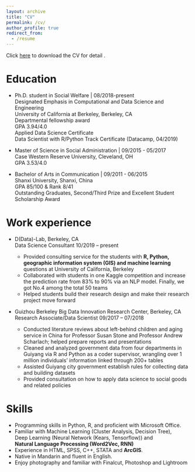 ```yaml
---
layout: archive
title: "CV"
permalink: /cv/
author_profile: true
redirect_from:
  - /resume
---
```


Click [here](REN_CHENG_CV_GSI.pdf) to download the CV for detail .

Education
======
* Ph.D. student in Social Welfare | 08/2018-present<br>
  Designated Emphasis in Computational and Data Science and Engineering<br>
  University of California at Berkeley, Berkeley, CA <br>
  Departmental fellowship award<br>
  GPA 3.94/4.0<br>
  Applied Data Science Certificate <br>
  Data Scientist with R/Python Track Certificate (Datacamp, 04/2019)<br>

* Master of Science in Social Administration | 09/2015 - 05/2017<br>
  Case Western Reserve University, Cleveland, OH <br>
  GPA 3.53/4.0

* Bachelor of Arts in Communication | 09/2011 - 06/2015<br>
  Shanxi University, Shanxi, China <br>
  GPA 85/100 & Rank 8/41<br>
  Outstanding Graduates, Second/Third Prize and Excellent Student Scholarship Award<br>


Work experience
======
* D(Data)-Lab, Berkeley, CA<br>
  Data Science Consultant 10/2019 – present <br>
    * Provided consulting service for the students with **R, Python, geographic information system (GIS) and machine learning** questions at University of California, Berkeley
    * Collaborated with students in one Kaggle competition and increase the prediction rate from 83% to 90% via an NLP model. Finally, we got No.4 among the total 50 teams
    * Helped students build their research design and make their research project move forward

* Guizhou Berkeley Big Data Innovation Research Center, Berkeley, CA <br>
  Research Associate/Data Scientist   09/2017 – 07/2018
    * Conducted literature reviews about left-behind children and aging service in China for Professor Susan Stone and Professor Andrew Scharlach; helped prepare reports and presentations
    * Cleaned and analyzed government data from four departments in Guiyang via R and Python as a coder supervisor, wrangling over 1 million individuals’ information linked through 200+ tables
    * Assisted Guiyang city government establish rules for collecting data and building datasets
    * Provided consultation on how to apply data science to social goods and related policies

  
Skills
======
* Programming skills in Python, R, and proficient with Microsoft Office.
* Familiar with Machine Learning (Cluster Analysis, Decision Tree), <br>
  Deep Learning (Neural Network (Kears, Tensorflow)) and <br>
  **Natural Language Processing (Word2Vec, RNN)**
* Experience in HTML, SPSS, C++, STATA and **ArcGIS**. 
* Native in Mandarin and fluent in English.
* Enjoy photography and familiar with Finalcut, Photoshop and Lightroom 
